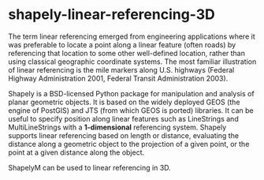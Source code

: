 # shapely-linear-referencing-3D

The term linear referencing emerged from engineering applications where it was preferable to locate a point along a linear feature (often roads) by referencing that location to some other well-defined location, rather than using classical geographic coordinate systems. The most familiar illustration of linear referencing is the mile markers along U.S. highways (Federal Highway Administration 2001, Federal Transit Administration 2003).

Shapely is a BSD-licensed Python package for manipulation and analysis of planar geometric objects. It is based on the widely deployed GEOS (the engine of PostGIS) and JTS (from which GEOS is ported) libraries. It can be useful to specify position along linear features such as LineStrings and MultiLineStrings with a **1-dimensional** referencing system. Shapely supports linear referencing based on length or distance, evaluating the distance along a geometric object to the projection of a given point, or the point at a given distance along the object.

ShapelyM can be used to linear referencing in 3D.

